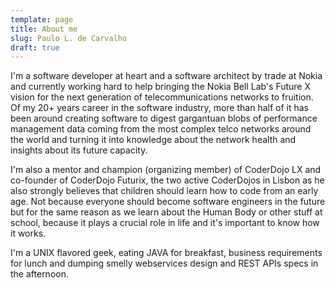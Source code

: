 ```yaml
---
template: page
title: About me
slug: Paulo L. de Carvalho
draft: true
---
```

I'm a software developer at heart and a software architect by trade at Nokia and currently working hard to help bringing the Nokia Bell Lab's Future X vision for the next generation of telecommunications networks to fruition. Of my 20+ years career in the software industry, more than half of it has been around creating software to digest gargantuan blobs of performance management data coming from the most complex telco networks around the world and turning it into knowledge about the network health and insights about its future capacity. 

I'm also a mentor and champion (organizing member) of CoderDojo LX and co-founder of CoderDojo Futurix, the two active CoderDojos in Lisbon as he also strongly believes that children should learn how to code from an early age. Not because everyone should become software engineers in the future but for the same reason as we learn about the Human Body or other stuff at school, because it plays a crucial role in life and it's important to know how it works.

I'm a UNIX flavored geek, eating JAVA for breakfast, business requirements for lunch and dumping smelly webservices design and REST APIs specs in the afternoon.
